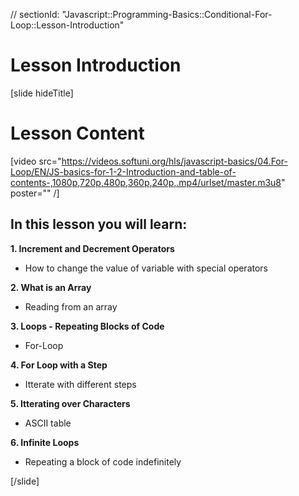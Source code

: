 // sectionId: "Javascript::Programming-Basics::Conditional-For-Loop::Lesson-Introduction"

# Lesson Introduction

[slide hideTitle]

# Lesson Content

[video src="https://videos.softuni.org/hls/javascript-basics/04.For-Loop/EN/JS-basics-for-1-2-Introduction-and-table-of-contents-,1080p,720p,480p,360p,240p,.mp4/urlset/master.m3u8" poster="" /]

## In this lesson you will learn:

**1. Increment and Decrement Operators**
- How to change the value of variable with special operators

**2. What is an Array**
- Reading from an array

**3. Loops - Repeating Blocks of Code**
- For-Loop

**4. For Loop with a Step**
- Itterate with different steps 

**5. Itterating over Characters**
- ASCII table

**6. Infinite Loops**
- Repeating a block of code indefinitely

[/slide]
